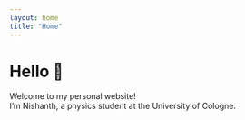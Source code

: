 ```yaml
---
layout: home
title: "Home"
---
```

# Hello 👋
Welcome to my personal website!  
I’m Nishanth, a physics student at the University of Cologne.
